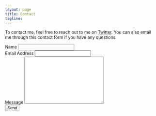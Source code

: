 ```yaml
---
layout: page
title: Contact
tagline: 
---
```

To contact me, feel free to reach out to me on [Twitter](www.twitter.com/drumnkyle "Kyle Sherman's Twitter"). You can also email me through this contact form if you have any questions.

<div id="contact">
  <form action="http://formspree.io/kyledsherman@gmail.com" method="POST">
    <label for="name">Name</label>
    <input type="text" id="name" name="name" class="full-width"><br>
    <label for="email">Email Address</label>
    <input type="email" id="email" name="_replyto" class="full-width"><br>
    <label for="message">Message</label>
    <textarea name="message" id="message" cols="30" rows="10" class="full-width"></textarea><br>
    <input type="submit" value="Send" class="button">
  </form>
</div>
